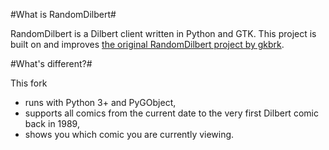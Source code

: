 #What is RandomDilbert#

RandomDilbert is a Dilbert client written in Python and GTK. 
This project is built on and improves [the original RandomDilbert project by gkbrk](https://github.com/gkbrk/RandomDilbert).

#What's different?#

This fork
* runs with Python 3+ and PyGObject,
* supports all comics from the current date to the very first Dilbert comic back in 1989,
* shows you which comic you are currently viewing.
